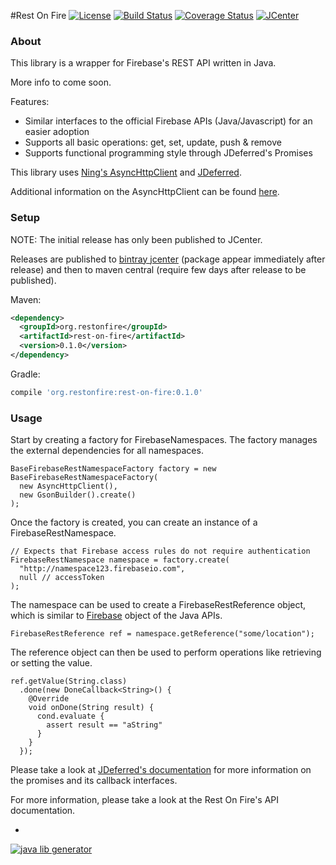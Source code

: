 #Rest On Fire
[![License](https://img.shields.io/hexpm/l/plug.svg?style=flat)](http://www.apache.org/licenses/LICENSE-2.0)
[![Build Status](http://img.shields.io/travis/j-fischer/rest-on-fire.svg?style=flat&branch=master)](https://travis-ci.org/j-fischer/rest-on-fire)
[![Coverage Status](https://img.shields.io/coveralls/j-fischer/rest-on-fire.svg?style=flat)](https://coveralls.io/r/j-fischer/rest-on-fire?branch=master)
[![JCenter](https://img.shields.io/bintray/v/j-fischer/maven/rest-on-fire.svg?label=jcenter)](https://bintray.com/j-fischer/maven/rest-on-fire/_latestVersion)

### About

This library is a wrapper for Firebase's REST API written in Java.

More info to come soon.

Features:
* Similar interfaces to the official Firebase APIs (Java/Javascript) for an easier adoption
* Supports all basic operations: get, set, update, push & remove
* Supports functional programming style through JDeferred's Promises

This library uses [Ning's AsyncHttpClient](http://www.ning.com/code/2010/03/introducing-nings-asynchronous-http-client-library/)
and [JDeferred](https://github.com/jdeferred/jdeferred).

Additional information on the AsyncHttpClient can be found [here](https://jfarcand.wordpress.com/2010/12/21/going-asynchronous-using-asynchttpclient-the-basic/).

### Setup

NOTE: The initial release has only been published to JCenter.

Releases are published to [bintray jcenter](https://bintray.com/bintray/jcenter) (package appear immediately after release) 
and then to maven central (require few days after release to be published). 

<!---
[![Maven Central](https://img.shields.io/maven-central/v/org.restonfire/rest-on-fire.svg?style=flat)](https://maven-badges.herokuapp.com/maven-central/org.restonfire/rest-on-fire)
-->

Maven:

```xml
<dependency>
  <groupId>org.restonfire</groupId>
  <artifactId>rest-on-fire</artifactId>
  <version>0.1.0</version>
</dependency>
```

Gradle:

```groovy
compile 'org.restonfire:rest-on-fire:0.1.0'
```

### Usage

Start by creating a factory for FirebaseNamespaces. The factory manages the external
dependencies for all namespaces.

    BaseFirebaseRestNamespaceFactory factory = new BaseFirebaseRestNamespaceFactory(
      new AsyncHttpClient(),
      new GsonBuilder().create()
    );

Once the factory is created, you can create an instance of a FirebaseRestNamespace.

    // Expects that Firebase access rules do not require authentication
    FirebaseRestNamespace namespace = factory.create(
      "http://namespace123.firebaseio.com",
      null // accessToken
    );

The namespace can be used to create a FirebaseRestReference object, which is similar
to [Firebase](https://www.firebase.com/docs/android/api/#firebase_methods) object of the Java APIs.

    FirebaseRestReference ref = namespace.getReference("some/location");

The reference object can then be used to perform operations like retrieving or setting
the value.

    ref.getValue(String.class)
      .done(new DoneCallback<String>() {
        @Override
        void onDone(String result) {
          cond.evaluate {
            assert result == "aString"
          }
        }
      });

Please take a look at [JDeferred's documentation](https://github.com/jdeferred/jdeferred) for
more information on the promises and its callback interfaces.

For more information, please take a look at the Rest On Fire's API documentation.

-
[![java lib generator](http://img.shields.io/badge/Powered%20by-%20Java%20lib%20generator-green.svg?style=flat-square)](https://github.com/xvik/generator-lib-java)